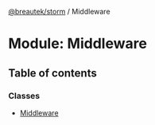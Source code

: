 [@breautek/storm](../README.md) / Middleware

# Module: Middleware

## Table of contents

### Classes

- [Middleware](../classes/Middleware.Middleware-1.md)
